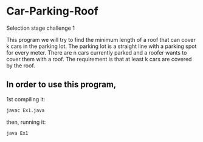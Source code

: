 # Car-Parking-Roof
Selection stage challenge 1

This program we will try to find the minimum length of a roof that can cover k cars in the parking lot. The parking lot is a straight line with a parking spot for every meter. There are n cars currently parked and a roofer wants to cover them with a roof. The requirement is that at least k cars are covered by the roof.

## In order to use this program,

1st compiling it:

  ```sh
  javac Ex1.java
  ```

then, running it:
```sh
java Ex1
```
